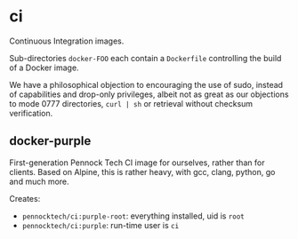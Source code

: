 ci
==

Continuous Integration images.

Sub-directories `docker-FOO` each contain a `Dockerfile` controlling
the build of a Docker image.

We have a philosophical objection to encouraging the use of sudo, instead of
capabilities and drop-only privileges, albeit not as great as our objections
to mode 0777 directories, `curl | sh` or retrieval without checksum
verification.


docker-purple
-------------

First-generation Pennock Tech CI image for ourselves, rather than for
clients.  Based on Alpine, this is rather heavy, with gcc, clang,
python, go and much more.

Creates:
 * `pennocktech/ci:purple-root`: everything installed, uid is `root`
 * `pennocktech/ci:purple`: run-time user is `ci`
